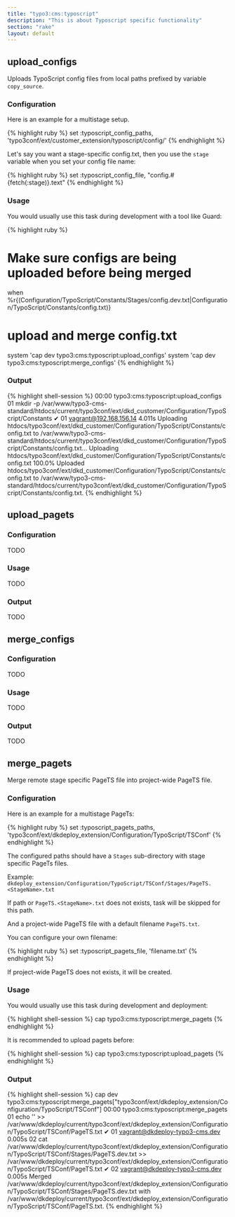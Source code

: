 ```yaml
---
title: "typo3:cms:typoscript"
description: "This is about Typoscript specific functionality"
section: "rake"
layout: default
---
```



## upload\_configs

Uploads TypoScript config files from local paths prefixed by variable ```copy_source```.

### Configuration

Here is an example for a multistage setup.

{% highlight ruby %}
set :typoscript_config_paths, 'typo3conf/ext/customer_extension/typoscript/config/'
{% endhighlight %}

Let's say you want a stage-specific config.txt, then you use the ```stage``` variable when you set your config file name:

{% highlight ruby %}
set :typoscript_config_file, "config.#{fetch(:stage)}.text"
{% endhighlight %}

### Usage

You would usually use this task during development with a tool like Guard:

{% highlight ruby %}
# Make sure configs are being uploaded before being merged
when %r{(Configuration/TypoScript/Constants/Stages/config\.dev\.txt|Configuration/TypoScript/Constants/config\.txt)}
  # upload and merge config.txt
  system 'cap dev typo3:cms:typoscript:upload_configs'
  system 'cap dev typo3:cms:typoscript:merge_configs'
{% endhighlight %}

### Output

{% highlight shell-session %}
00:00 typo3:cms:typoscript:upload_configs
      01 mkdir -p /var/www/typo3-cms-standard/htdocs/current/typo3conf/ext/dkd_customer/Configuration/TypoScript/Constants
    ✔ 01 vagrant@192.168.156.14 4.011s
      Uploading htdocs/typo3conf/ext/dkd_customer/Configuration/TypoScript/Constants/config.txt to /var/www/typo3-cms-standard/htdocs/current/typo3conf/ext/dkd_customer/Configuration/TypoScript/Constants/config.txt...
      Uploading htdocs/typo3conf/ext/dkd_customer/Configuration/TypoScript/Constants/config.txt 100.0%
      Uploaded htdocs/typo3conf/ext/dkd_customer/Configuration/TypoScript/Constants/config.txt to /var/www/typo3-cms-standard/htdocs/current/typo3conf/ext/dkd_customer/Configuration/TypoScript/Constants/config.txt.
{% endhighlight %}

## upload\_pagets

### Configuration

TODO

### Usage

TODO

### Output

TODO

## merge\_configs

### Configuration

TODO

### Usage

TODO

### Output

TODO

## merge\_pagets

Merge remote stage specific PageTS file into project-wide PageTS file.


### Configuration

Here is an example for a multistage PageTs:

{% highlight ruby %}
set :typoscript_pagets_paths, 'typo3conf/ext/dkdeploy_extension/Configuration/TypoScript/TSConf'
{% endhighlight %}

The configured paths should have a `Stages` sub-directory with stage specific PageTs files. 

Example: `dkdeploy_extension/Configuration/TypoScript/TSConf/Stages/PageTS.<StageName>.txt`

If path or `PageTS.<StageName>.txt` does not exists, task will be skipped for this path.

And a project-wide PageTS file with a default filename `PageTS.txt`. 

You can configure your own filename:

{% highlight ruby %}
set :typoscript_pagets_file, 'filename.txt' 
{% endhighlight %}


If project-wide PageTS does not exists, it will be created.




### Usage

You would usually use this task during development and deployment:

{% highlight shell-session %}
  cap <stage> typo3:cms:typoscript:merge_pagets
{% endhighlight %}

It is recommended to upload pagets before:

{% highlight shell-session %}
  cap <stage> typo3:cms:typoscript:upload_pagets
{% endhighlight %}



### Output

{% highlight shell-session %}
cap dev typo3:cms:typoscript:merge_pagets["typo3conf/ext/dkdeploy_extension/Configuration/TypoScript/TSConf"]
00:00 typo3:cms:typoscript:merge_pagets
      01 echo '' >> /var/www/dkdeploy/current/typo3conf/ext/dkdeploy_extension/Configuration/TypoScript/TSConf/PageTS.txt
    ✔ 01 vagrant@dkdeploy-typo3-cms.dev 0.005s
      02 cat /var/www/dkdeploy/current/typo3conf/ext/dkdeploy_extension/Configuration/TypoScript/TSConf/Stages/PageTS.dev.txt >> /var/www/dkdeploy/current/typo3conf/ext/dkdeploy_extension/Configuration/TypoScript/TSConf/PageTS.txt
    ✔ 02 vagrant@dkdeploy-typo3-cms.dev 0.005s
      Merged /var/www/dkdeploy/current/typo3conf/ext/dkdeploy_extension/Configuration/TypoScript/TSConf/Stages/PageTS.dev.txt with /var/www/dkdeploy/current/typo3conf/ext/dkdeploy_extension/Configuration/TypoScript/TSConf/PageTS.txt.
{% endhighlight %}